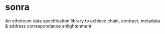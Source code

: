 # sonra

An ethereum data specification library to achieve chain, contract, metadata
&amp; address correspondance enlightenment
